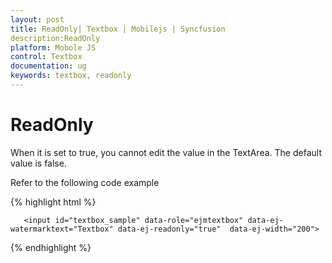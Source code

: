 ```yaml
---
layout: post
title: ReadOnly| Textbox | Mobilejs | Syncfusion
description:ReadOnly
platform: Mobole JS
control: Textbox
documentation: ug
keywords: textbox, readonly
---
```


# ReadOnly

When it is set to true, you cannot edit the value in the TextArea. The default value is false.

Refer to the following code example

{% highlight html %}

       <input id="textbox_sample" data-role="ejmtextbox" data-ej-watermarktext="Textbox" data-ej-readonly="true"  data-ej-width="200">    

{% endhighlight %}



